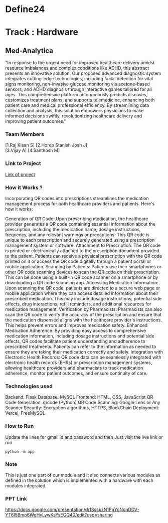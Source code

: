 
# Define24
# Track : Hardware


## Med-Analytica

"In response to the urgent need for improved healthcare delivery amidst resource imbalances and complex conditions like ADHD, this abstract presents an innovative solution. Our proposed advanced diagnostic system integrates cutting-edge technologies, including facial detection for vital signs monitoring, non-invasive glucose monitoring via acetone-based sensors, and ADHD diagnosis through interactive games tailored for all ages. This comprehensive platform autonomously predicts diseases, customizes treatment plans, and supports telemedicine, enhancing both patient care and medical professional efficiency. By streamlining data collection and analysis, this solution empowers physicians to make informed decisions swiftly, revolutionizing healthcare delivery and improving patient outcomes."

### Team Members
[1.Raj Kisan S] 
[2.Horeb Stanish Josh J]  
[3.Vijay A] 
[4.Santhosh M]

### Link to Project
[Link of project](https://drmav-blockchain.vercel.app/)

### How it Works ?
Incorporating QR codes into prescriptions streamlines the medication management process for both healthcare providers and patients. Here's how it works:

Generation of QR Code: Upon prescribing medication, the healthcare provider generates a QR code containing essential information about the prescription, including the medication name, dosage instructions, frequency, and any relevant warnings or precautions. This QR code is unique to each prescription and securely generated using a prescription management system or software.
Attachment to Prescription: The QR code is printed or electronically attached to the prescription document provided to the patient. Patients can receive a physical prescription with the QR code printed on it or access the QR code digitally through a patient portal or mobile application.
Scanning by Patients: Patients use their smartphones or other QR code scanning devices to scan the QR code on their prescription. This can be done using a built-in QR code scanner on a smartphone or by downloading a QR code scanning app.
Accessing Medication Information: Upon scanning the QR code, patients are directed to a secure web page or mobile application where they can access detailed information about their prescribed medication. This may include dosage instructions, potential side effects, drug interactions, refill reminders, and additional resources for medication management.
Verification by Pharmacists: Pharmacists can also scan the QR code to verify the accuracy of the prescription and ensure that the medication dispensed aligns with the healthcare provider's instructions. This helps prevent errors and improves medication safety.
Enhanced Medication Adherence: By providing easy access to comprehensive medication information, including dosage instructions and potential side effects, QR codes facilitate patient understanding and adherence to prescribed treatments. Patients can refer to the information as needed to ensure they are taking their medication correctly and safely.
Integration with Electronic Health Records: QR code data can be seamlessly integrated with electronic health records (EHRs) or prescription management systems, allowing healthcare providers and pharmacists to track medication adherence, monitor patient outcomes, and ensure continuity of care.

### Technologies used
Backend: Flask
Database: MySQL
Frontend: HTML, CSS, JavaScript
QR Code Generation: qrcode (Python)
QR Code Scanning: Google Lens or Any Scanner 
Security: Encryption algorithms, HTTPS, BlockChain
Deployment: Vercel, FreeMySQL


### How to Run
Update the lines for gmail id and password and then
Just visit the live link or run 
```
python -m app
```
### Note 
This is just one part of our module and it also connects various modules as defined in the solution which is implemented with a hardware with each modules integrated.
### PPT Link
https://docs.google.com/presentation/d/1SssbzN1PgYoNdnDDV-YT6I5Bmp6WgHyLywKsYsEGQ40/edit?usp=sharing
